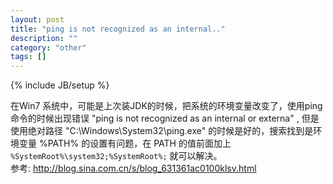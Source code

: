 ```yaml
---
layout: post
title: "ping is not recognized as an internal.."
description: ""
category: "other"
tags: []
---
```

{% include JB/setup %}

在Win7 系统中，可能是上次装JDK的时候，把系统的环境变量改变了，使用ping命令的时候出现错误 "ping is not recognized as an internal or externa" , 但是使用绝对路径 "C:\Windows\System32\ping.exe" 的时候是好的，搜索找到是环境变量 %PATH% 的设置有问题，在 PATH 的值前面加上 `%SystemRoot%\system32;%SystemRoot%;` 就可以解决。  
参考: <http://blog.sina.com.cn/s/blog_631361ac0100klsv.html>
